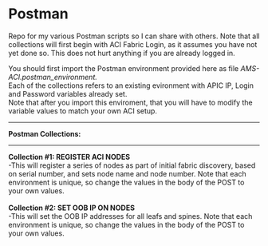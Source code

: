 # Postman
Repo for my various Postman scripts so I can share with others.  Note that all collections will first begin with ACI Fabric Login, as it assumes you have not yet done so.  This does not hurt anything if you are already logged in.

You should first import the Postman environment provided here as file <I>AMS-ACI.postman_environment.</I>
<BR>
Each of the collections refers to an existing evironment with APIC IP, Login and Password variables already set.
<BR>
Note that after you import this enviroment, that you will have to modify the variable values to match your own ACI setup.
<BR>
<HR>
<B>Postman Collections:</B>
<HR>
<B>Collection #1:  REGISTER ACI NODES</B>
<BR>
  -This will register a series of nodes as part of initial fabric discovery, based on serial number, and sets node name and node number.  Note that each environment is unique, so change the values in the body of the POST to your own values.  
<BR><BR>
<B>Collection #2:  SET OOB IP ON NODES</B>
<BR>
  -This will set the OOB IP addresses for all leafs and spines.  Note that each environment is unique, so change the values in the body of the POST to your own values.  
  <BR><BR>
